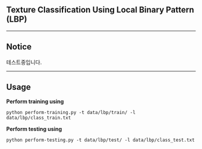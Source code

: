 ## Texture Classification Using Local Binary Pattern (LBP)
<hr>

## Notice 
테스트중입니다. 
<hr>

## Usage

__Perform training using__

```
python perform-training.py -t data/lbp/train/ -l data/lbp/class_train.txt
```

__Perform testing using__

```
python perform-testing.py -t data/lbp/test/ -l data/lbp/class_test.txt
```